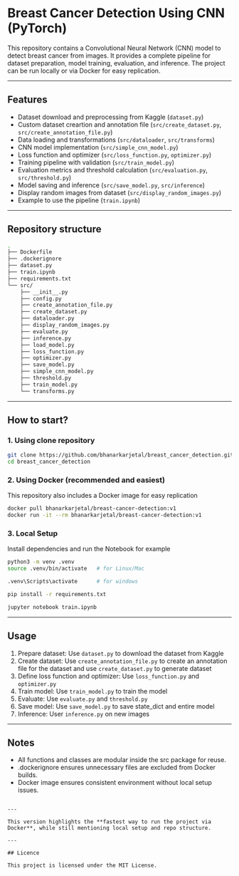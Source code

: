 # Breast Cancer Detection Using CNN (PyTorch)

This repository contains a Convolutional Neural Network (CNN) model to detect breast cancer from images. It provides a complete pipeline for dataset preparation, model training, evaluation, and inference. The project can be run locally or via Docker for easy replication. 

---

## Features

- Dataset download and preprocessing from Kaggle (`dataset.py`)
- Custom dataset creartion and annotation file (`src/create_dataset.py`, `src/create_annotation_file.py`)
- Data loading and transformations (`src/dataloader`, `src/transforms`)
- CNN model implementation (`src/simple_cnn_model.py`)
- Loss function and optimizer (`src/loss_function.py`, `optimizer.py`)
- Training pipeline with validation (`src/train_model.py`)
- Evaluation metrics and threshold calculation (`src/evaluation.py`, `src/threshold.py`)
- Model saving and inference (`src/save_model.py`, `src/inference`)
- Display random images from dataset (`src/display_random_images.py`)
- Example to use the pipeline (`train.ipynb`)

---

## Repository structure

``` bash
.
├── Dockerfile
├── .dockerignore
├── dataset.py
├── train.ipynb
├── requirements.txt
└── src/
    ├── __init__.py
    ├── config.py
    ├── create_annotation_file.py
    ├── create_dataset.py
    ├── dataloader.py
    ├── display_random_images.py
    ├── evaluate.py
    ├── inference.py
    ├── load_model.py
    ├── loss_function.py
    ├── optimizer.py
    ├── save_model.py
    ├── simple_cnn_model.py
    ├── threshold.py
    ├── train_model.py
    └── transforms.py
```

---

## How to start?

### 1. Using clone repository

``` bash
git clone https://github.com/bhanarkarjetal/breast_cancer_detection.git
cd breast_cancer_detection
```

### 2. Using Docker (recommended and easiest)
This repository also includes a Docker image for easy replication

``` bash
docker pull bhanarkarjetal/breast-cancer-detection:v1
docker run -it --rm bhanarkarjetal/breast-cancer-detection:v1
```

### 3. Local Setup

Install dependencies and run the Notebook for example

``` bash
python3 -m venv .venv
source .venv/bin/activate   # for Linux/Mac

.venv\Scripts\activate      # for windows

pip install -r requirements.txt

jupyter notebook train.ipynb
```

---

## Usage

1. Prepare dataset: Use `dataset.py` to download the dataset from Kaggle
2. Create dataset: Use `create_annotation_file.py` to create an annotation file for the dataset and use `create_dataset.py` to generate dataset
3. Define loss function and optimizer: Use `loss_function.py` and `optimizer.py`
3. Train model: Use `train_model.py` to train the model 
4. Evaluate: Use `evaluate.py` and `threshold.py` 
5. Save model: Use `save_model.py` to save state_dict and entire model
6. Inference: User `inference.py` on new images

---

## Notes

- All functions and classes are modular inside the src package for reuse.
- .dockerignore ensures unnecessary files are excluded from Docker builds.
- Docker image ensures consistent environment without local setup issues.
```

---

This version highlights the **fastest way to run the project via Docker**, while still mentioning local setup and repo structure.  

---

## Licence

This project is licensed under the MIT License.